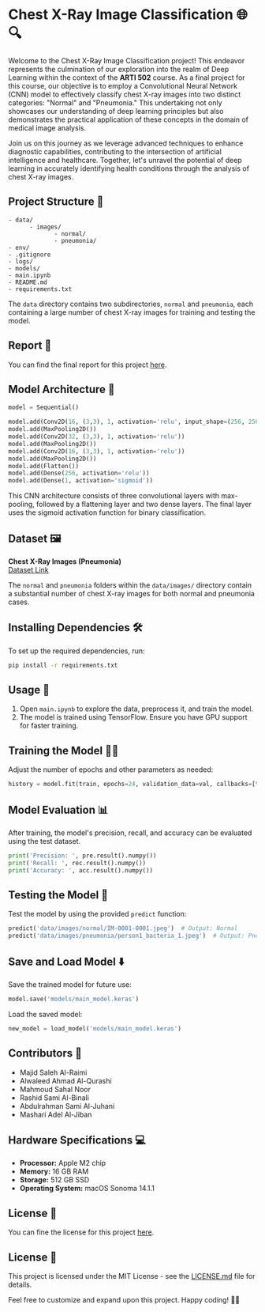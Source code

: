 # Chest X-Ray Image Classification 🌐🔍

Welcome to the Chest X-Ray Image Classification project! This endeavor represents the culmination of our exploration into the realm of Deep Learning within the context of the **ARTI 502** course. As a final project for this course, our objective is to employ a Convolutional Neural Network (CNN) model to effectively classify chest X-ray images into two distinct categories: "Normal" and "Pneumonia." This undertaking not only showcases our understanding of deep learning principles but also demonstrates the practical application of these concepts in the domain of medical image analysis.

Join us on this journey as we leverage advanced techniques to enhance diagnostic capabilities, contributing to the intersection of artificial intelligence and healthcare. Together, let's unravel the potential of deep learning in accurately identifying health conditions through the analysis of chest X-ray images.
## Project Structure 📁

```
- data/
      - images/
             - normal/
             - pneumonia/
- env/
- .gitignore
- logs/
- models/
- main.ipynb
- README.md
- requirements.txt
```

The `data` directory contains two subdirectories, `normal` and `pneumonia`, each containing a large number of chest X-ray images for training and testing the model.


## Report 📄
You can find the final report for this project [here](./report.md).

## Model Architecture 🧠

```python
model = Sequential()

model.add(Conv2D(16, (3,3), 1, activation='relu', input_shape=(256, 256, 3)))
model.add(MaxPooling2D())
model.add(Conv2D(32, (3,3), 1, activation='relu'))
model.add(MaxPooling2D())
model.add(Conv2D(16, (3,3), 1, activation='relu'))
model.add(MaxPooling2D())
model.add(Flatten())
model.add(Dense(256, activation='relu'))
model.add(Dense(1, activation='sigmoid'))
```

This CNN architecture consists of three convolutional layers with max-pooling, followed by a flattening layer and two dense layers. The final layer uses the sigmoid activation function for binary classification.

## Dataset 🖼️

**Chest X-Ray Images (Pneumonia)**  
[Dataset Link](https://www.kaggle.com/datasets/paultimothymooney/chest-xray-pneumonia/)

The `normal` and `pneumonia` folders within the `data/images/` directory contain a substantial number of chest X-ray images for both normal and pneumonia cases.

## Installing Dependencies 🛠️

To set up the required dependencies, run:

```bash
pip install -r requirements.txt
```

## Usage 🚀

1. Open `main.ipynb` to explore the data, preprocess it, and train the model.
2. The model is trained using TensorFlow. Ensure you have GPU support for faster training.

## Training the Model 🏋️‍♂️

Adjust the number of epochs and other parameters as needed:

```python
history = model.fit(train, epochs=24, validation_data=val, callbacks=[tensorboard_callback])
```

## Model Evaluation 📊

After training, the model's precision, recall, and accuracy can be evaluated using the test dataset.

```python
print('Precision: ', pre.result().numpy())
print('Recall: ', rec.result().numpy())
print('Accuracy: ', acc.result().numpy())
```

## Testing the Model 🧪

Test the model by using the provided `predict` function:

```python
predict('data/images/normal/IM-0001-0001.jpeg')  # Output: Normal
predict('data/images/pneumonia/person1_bacteria_1.jpeg')  # Output: Pneumonia
```

## Save and Load Model ⬇️

Save the trained model for future use:

```python
model.save('models/main_model.keras')
```

Load the saved model:

```python
new_model = load_model('models/main_model.keras')
```

## Contributors 👥

- Majid Saleh Al-Raimi
- Alwaleed Ahmad Al-Qurashi
- Mahmoud Sahal Noor
- Rashid Sami Al-Binali
- Abdulrahman Sami Al-Juhani
- Mashari Adel Al-Jiban

## Hardware Specifications 💻
- **Processor:** Apple M2 chip
- **Memory:** 16 GB RAM
- **Storage:** 512 GB SSD
- **Operating System:** macOS Sonoma 14.1.1


## License 📝
You can fine the license for this project [here](./LICENSE).
## License 📄

This project is licensed under the MIT License - see the [LICENSE.md](LICENSE.md) file for details.

Feel free to customize and expand upon this project. Happy coding! 🚀🤖
